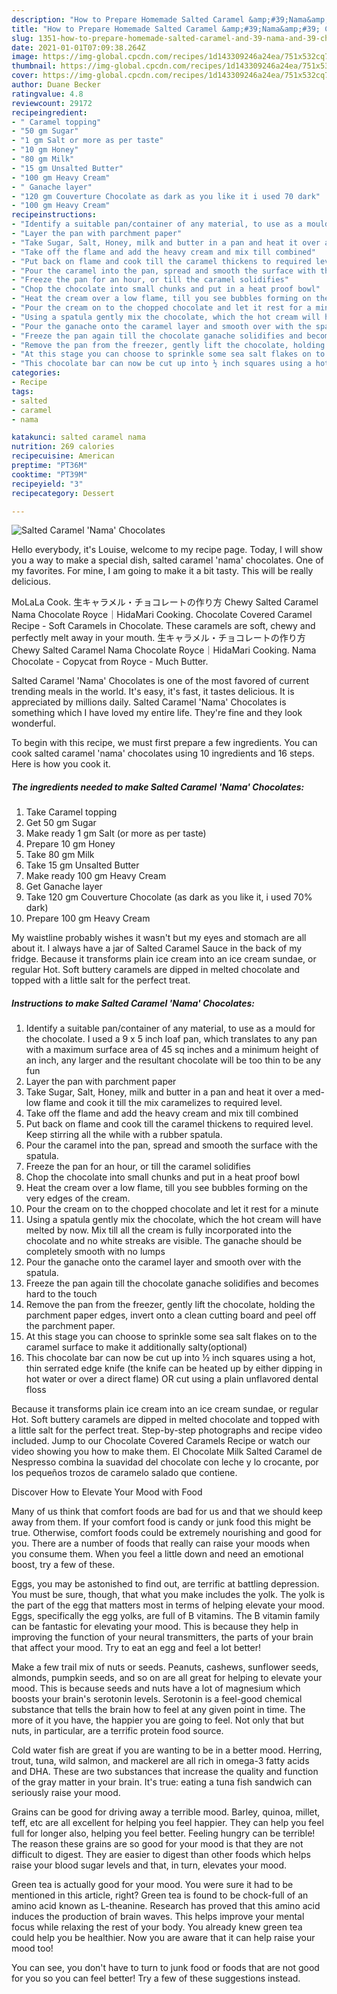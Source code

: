 ```yaml
---
description: "How to Prepare Homemade Salted Caramel &amp;#39;Nama&amp;#39; Chocolates"
title: "How to Prepare Homemade Salted Caramel &amp;#39;Nama&amp;#39; Chocolates"
slug: 1351-how-to-prepare-homemade-salted-caramel-and-39-nama-and-39-chocolates
date: 2021-01-01T07:09:38.264Z
image: https://img-global.cpcdn.com/recipes/1d143309246a24ea/751x532cq70/salted-caramel-nama-chocolates-recipe-main-photo.jpg
thumbnail: https://img-global.cpcdn.com/recipes/1d143309246a24ea/751x532cq70/salted-caramel-nama-chocolates-recipe-main-photo.jpg
cover: https://img-global.cpcdn.com/recipes/1d143309246a24ea/751x532cq70/salted-caramel-nama-chocolates-recipe-main-photo.jpg
author: Duane Becker
ratingvalue: 4.8
reviewcount: 29172
recipeingredient:
- " Caramel topping"
- "50 gm Sugar"
- "1 gm Salt or more as per taste"
- "10 gm Honey"
- "80 gm Milk"
- "15 gm Unsalted Butter"
- "100 gm Heavy Cream"
- " Ganache layer"
- "120 gm Couverture Chocolate as dark as you like it i used 70 dark"
- "100 gm Heavy Cream"
recipeinstructions:
- "Identify a suitable pan/container of any material, to use as a mould for the chocolate. I used a 9 x 5 inch loaf pan, which translates to any pan with a maximum surface area of 45 sq inches and a minimum height of an inch, any larger and the resultant chocolate will be too thin to be any fun"
- "Layer the pan with parchment paper"
- "Take Sugar, Salt, Honey, milk and butter in a pan and heat it over a med-low flame and cook it till the mix caramelizes to required level."
- "Take off the flame and add the heavy cream and mix till combined"
- "Put back on flame and cook till the caramel thickens to required level. Keep stirring all the while with a rubber spatula."
- "Pour the caramel into the pan, spread and smooth the surface with the spatula."
- "Freeze the pan for an hour, or till the caramel solidifies"
- "Chop the chocolate into small chunks and put in a heat proof bowl"
- "Heat the cream over a low flame, till you see bubbles forming on the very edges of the cream."
- "Pour the cream on to the chopped chocolate and let it rest for a minute"
- "Using a spatula gently mix the chocolate, which the hot cream will have melted by now. Mix till all the cream is fully incorporated into the chocolate and no white streaks are visible. The ganache should be completely smooth with no lumps"
- "Pour the ganache onto the caramel layer and smooth over with the spatula."
- "Freeze the pan again till the chocolate ganache solidifies and becomes hard to the touch"
- "Remove the pan from the freezer, gently lift the chocolate, holding the parchment paper edges, invert onto a clean cutting board and peel off the parchment paper."
- "At this stage you can choose to sprinkle some sea salt flakes on to the caramel surface to make it additionally salty(optional)"
- "This chocolate bar can now be cut up into ½ inch squares using a hot, thin serrated edge knife (the knife can be heated up by either dipping in hot water or over a direct flame) OR cut using a plain unflavored dental floss"
categories:
- Recipe
tags:
- salted
- caramel
- nama

katakunci: salted caramel nama 
nutrition: 269 calories
recipecuisine: American
preptime: "PT36M"
cooktime: "PT39M"
recipeyield: "3"
recipecategory: Dessert

---
```



![Salted Caramel &#39;Nama&#39; Chocolates](https://img-global.cpcdn.com/recipes/1d143309246a24ea/751x532cq70/salted-caramel-nama-chocolates-recipe-main-photo.jpg)

Hello everybody, it's Louise, welcome to my recipe page. Today, I will show you a way to make a special dish, salted caramel &#39;nama&#39; chocolates. One of my favorites. For mine, I am going to make it a bit tasty. This will be really delicious.

MoLaLa Cook. 生キャラメル・チョコレートの作り方 Chewy Salted Caramel Nama Chocolate Royce｜HidaMari Cooking. Chocolate Covered Caramel Recipe - Soft Caramels in Chocolate. These caramels are soft, chewy and perfectly melt away in your mouth. 生キャラメル・チョコレートの作り方 Chewy Salted Caramel Nama Chocolate Royce｜HidaMari Cooking. Nama Chocolate - Copycat from Royce - Much Butter.

Salted Caramel &#39;Nama&#39; Chocolates is one of the most favored of current trending meals in the world. It's easy, it's fast, it tastes delicious. It is appreciated by millions daily. Salted Caramel &#39;Nama&#39; Chocolates is something which I have loved my entire life. They're fine and they look wonderful.


To begin with this recipe, we must first prepare a few ingredients. You can cook salted caramel &#39;nama&#39; chocolates using 10 ingredients and 16 steps. Here is how you cook it.

<!--inarticleads1-->

##### The ingredients needed to make Salted Caramel &#39;Nama&#39; Chocolates:

1. Take  Caramel topping
1. Get 50 gm Sugar
1. Make ready 1 gm Salt (or more as per taste)
1. Prepare 10 gm Honey
1. Take 80 gm Milk
1. Take 15 gm Unsalted Butter
1. Make ready 100 gm Heavy Cream
1. Get  Ganache layer
1. Take 120 gm Couverture Chocolate (as dark as you like it, i used 70% dark)
1. Prepare 100 gm Heavy Cream


My waistline probably wishes it wasn&#39;t but my eyes and stomach are all about it. I always have a jar of Salted Caramel Sauce in the back of my fridge. Because it transforms plain ice cream into an ice cream sundae, or regular Hot. Soft buttery caramels are dipped in melted chocolate and topped with a little salt for the perfect treat. 

<!--inarticleads2-->

##### Instructions to make Salted Caramel &#39;Nama&#39; Chocolates:

1. Identify a suitable pan/container of any material, to use as a mould for the chocolate. I used a 9 x 5 inch loaf pan, which translates to any pan with a maximum surface area of 45 sq inches and a minimum height of an inch, any larger and the resultant chocolate will be too thin to be any fun
1. Layer the pan with parchment paper
1. Take Sugar, Salt, Honey, milk and butter in a pan and heat it over a med-low flame and cook it till the mix caramelizes to required level.
1. Take off the flame and add the heavy cream and mix till combined
1. Put back on flame and cook till the caramel thickens to required level. Keep stirring all the while with a rubber spatula.
1. Pour the caramel into the pan, spread and smooth the surface with the spatula.
1. Freeze the pan for an hour, or till the caramel solidifies
1. Chop the chocolate into small chunks and put in a heat proof bowl
1. Heat the cream over a low flame, till you see bubbles forming on the very edges of the cream.
1. Pour the cream on to the chopped chocolate and let it rest for a minute
1. Using a spatula gently mix the chocolate, which the hot cream will have melted by now. Mix till all the cream is fully incorporated into the chocolate and no white streaks are visible. The ganache should be completely smooth with no lumps
1. Pour the ganache onto the caramel layer and smooth over with the spatula.
1. Freeze the pan again till the chocolate ganache solidifies and becomes hard to the touch
1. Remove the pan from the freezer, gently lift the chocolate, holding the parchment paper edges, invert onto a clean cutting board and peel off the parchment paper.
1. At this stage you can choose to sprinkle some sea salt flakes on to the caramel surface to make it additionally salty(optional)
1. This chocolate bar can now be cut up into ½ inch squares using a hot, thin serrated edge knife (the knife can be heated up by either dipping in hot water or over a direct flame) OR cut using a plain unflavored dental floss


Because it transforms plain ice cream into an ice cream sundae, or regular Hot. Soft buttery caramels are dipped in melted chocolate and topped with a little salt for the perfect treat. Step-by-step photographs and recipe video included. Jump to our Chocolate Covered Caramels Recipe or watch our video showing you how to make them. El Chocolate Milk Salted Caramel de Nespresso combina la suavidad del chocolate con leche y lo crocante, por los pequeños trozos de caramelo salado que contiene. 

Discover How to Elevate Your Mood with Food


Many of us think that comfort foods are bad for us and that we should keep away from them. If your comfort food is candy or junk food this might be true. Otherwise, comfort foods could be extremely nourishing and good for you. There are a number of foods that really can raise your moods when you consume them. When you feel a little down and need an emotional boost, try a few of these.

Eggs, you may be astonished to find out, are terrific at battling depression. You must be sure, though, that what you make includes the yolk. The yolk is the part of the egg that matters most in terms of helping elevate your mood. Eggs, specifically the egg yolks, are full of B vitamins. The B vitamin family can be fantastic for elevating your mood. This is because they help in improving the function of your neural transmitters, the parts of your brain that affect your mood. Try to eat an egg and feel a lot better!

Make a few trail mix of nuts or seeds. Peanuts, cashews, sunflower seeds, almonds, pumpkin seeds, and so on are all great for helping to elevate your mood. This is because seeds and nuts have a lot of magnesium which boosts your brain's serotonin levels. Serotonin is a feel-good chemical substance that tells the brain how to feel at any given point in time. The more of it you have, the happier you are going to feel. Not only that but nuts, in particular, are a terrific protein food source.

Cold water fish are great if you are wanting to be in a better mood. Herring, trout, tuna, wild salmon, and mackerel are all rich in omega-3 fatty acids and DHA. These are two substances that increase the quality and function of the gray matter in your brain. It's true: eating a tuna fish sandwich can seriously raise your mood. 

Grains can be good for driving away a terrible mood. Barley, quinoa, millet, teff, etc are all excellent for helping you feel happier. They can help you feel full for longer also, helping you feel better. Feeling hungry can be terrible! The reason these grains are so good for your mood is that they are not difficult to digest. They are easier to digest than other foods which helps raise your blood sugar levels and that, in turn, elevates your mood.

Green tea is actually good for your mood. You were sure it had to be mentioned in this article, right? Green tea is found to be chock-full of an amino acid known as L-theanine. Research has proved that this amino acid induces the production of brain waves. This helps improve your mental focus while relaxing the rest of your body. You already knew green tea could help you be healthier. Now you are aware that it can help raise your mood too!

You can see, you don't have to turn to junk food or foods that are not good for you so you can feel better! Try  a few  of  these  suggestions  instead.

